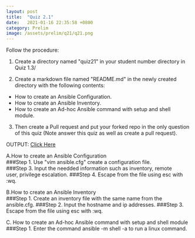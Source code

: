 ```yaml
---
layout: post
title:  "Quiz 2.1"
date:   2021-01-16 22:35:58 +0800
category: Prelim
image: /assets/prelim/q21/q21.png
---
```

Follow the procedure:

1. Create a directory named "quiz21" in your student number directory in Quiz 1.3/

2. Create a markdown file named "README.md" in the newly created directory with the following contents:
 - How to create an Ansible Configuration.
 - How to create an Ansible Inventory.
 - How to create an Ad-hoc Ansible command with setup and shell module.

3. Then create a Pull request and put your forked repo in the only question of this quiz (Note answer this quiz as well as create a pull request).

OUTPUT: 
[Click Here](https://github.com/jdocampo-tip/sysad2-12021/tree/quiz2.1/quiz21)

A.How to create an Ansible Configuration  
###Step 1. Use "vim ansible.cfg" create a configuration file.  
###Step 3. Input the needded information such as inventory, remote  
user, privilege escalation. ###Step 4. Escape from the file using esc   with :wq.  

B.How to create an Ansible Inventory  
###Step 1. Create an inventory file with the same name from the ansible.cfg. ###Step 2. Input the hostname and ip addresses. ###Step 3. Escape from the file using esc with :wq.

C. How to create an Ad-hoc Ansible command with setup and shell module
###Step 1. Enter the command ansible -m shell -a to run a linux command.